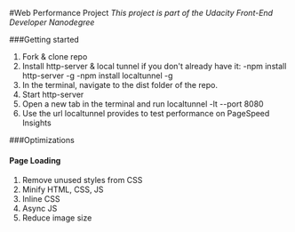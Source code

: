 #Web Performance Project
_This project is part of the Udacity Front-End Developer Nanodegree_

###Getting started
1. Fork & clone repo
2. Install http-server & local tunnel if you don't already have it:
    -npm install http-server -g
    -npm install localtunnel -g
3. In the terminal, navigate to the dist folder of the repo.
4. Start http-server
5. Open a new tab in the terminal and run localtunnel
    -lt --port 8080
6. Use the url localtunnel provides to test performance on PageSpeed Insights

###Optimizations

#### Page Loading
1. Remove unused styles from CSS
2. Minify HTML, CSS, JS
2. Inline CSS
3. Async JS
4. Reduce image size
